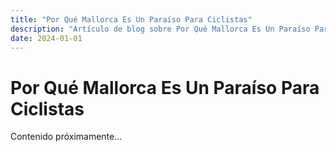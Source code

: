 ```yaml
---
title: "Por Qué Mallorca Es Un Paraíso Para Ciclistas"
description: "Artículo de blog sobre Por Qué Mallorca Es Un Paraíso Para Ciclistas"
date: 2024-01-01
---
```


# Por Qué Mallorca Es Un Paraíso Para Ciclistas

Contenido próximamente...
